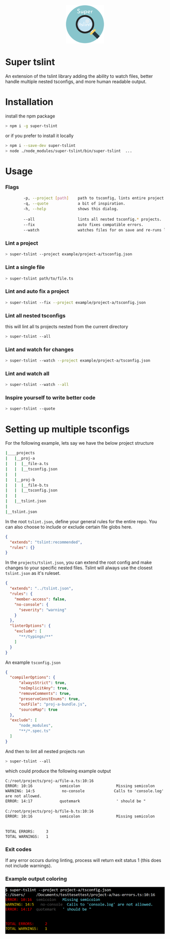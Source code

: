 <p align="center">
  <img src="./readme/logo.png" width="120px" alt="" />
</p>

# Super tslint
An extension of the tslint library adding the ability to watch files, better handle multiple nested tsconfigs, and more human readable output.

# Installation
install the npm package 
```bash
> npm i -g super-tslint
```
or if you prefer to install it locally
```bash
> npm i --save-dev super-tslint
> node ./node_modules/super-tslint/bin/super-tslint  ...
```

# Usage

### Flags
```bash
        -p, --project [path]    path to tsconfig, lints entire project.
        -q, --quote             a bit of inspiration.
        -h, --help              shows this dialog.

        --all                   lints all nested tsconfig.* projects.
        --fix                   auto fixes compatible errors.
        --watch                 watches files for on save and re-runs linter.
```

### Lint a project
```bash
> super-tslint --project example/project-a/tsconfig.json
```

### Lint a single file
```bash
> super-tslint path/to/file.ts
```

### Lint and auto fix a project
```bash
> super-tslint --fix --project example/project-a/tsconfig.json
```

### Lint all nested tsconfigs
this will lint all ts projects nested from the current directory
```bash
> super-tslint --all
```

### Lint and watch for changes
```bash
> super-tslint --watch --project example/project-a/tsconfig.json
```

### Lint and watch all 
```bash
> super-tslint --watch --all
```

### Inspire yourself to write better code
```bash
> super-tslint --quote
```

# Setting up multiple tsconfigs
For the following example, lets say we have the below project structure
```bash
|____projects
|   |__proj-a
|   |  |__file-a.ts
|   |  |__tsconfig.json
|   |
|   |__proj-b
|   |  |__file-b.ts
|   |  |__tsconfig.json
|   |
|   |__tslint.json
|
|__tslint.json
```

In the root `tslint.json`, define your general rules for the entire repo. You can also choose to include or exclude certain file globs here.
```json
{
  "extends": "tslint:recommended",
  "rules": {}
}
```
In the `projects/tslint.json`, you can extend the root config and make changes to your specific nested files. Tslint will always use the closest `tslint.json` as it's ruleset.
```json
{
  "extends": "../tslint.json",
  "rules": {
    "member-access": false,
    "no-console": {
      "severity": "warning"
    }
  },
  "linterOptions": {
    "exclude": [
      "**/typings/**"
    ]
  }
}
```
An example `tsconfig.json`
```json
{
  "compilerOptions": {
      "alwaysStrict": true,
      "noImplicitAny": true,
      "removeComments": true,
      "preserveConstEnums": true,
      "outFile": "proj-a-bundle.js",
      "sourceMap": true
  },
  "exclude": [
      "node_modules",
      "**/*.spec.ts"
  ]
}
```

And then to lint all nested projects run
```bash
> super-tslint --all
```
which could produce the following example output
```
C:/root/projects/proj-a/file-a.ts:10:16
ERROR: 10:16            semicolon                Missing semicolon
WARNING: 14:5            no-console             Calls to 'console.log' are not allowed.
ERROR: 14:17            quotemark                ' should be "

C:/root/projects/proj-b/file-b.ts:10:16
ERROR: 10:16            semicolon                Missing semicolon


TOTAL ERRORS:     3
TOTAL WARNINGS:   1
```

### Exit codes
If any error occurs during linting, process will return exit status 1 (this does not include warnings).

### Example output coloring
<p align="center">
  <img src="./readme/output.png" alt="" />
</p>

